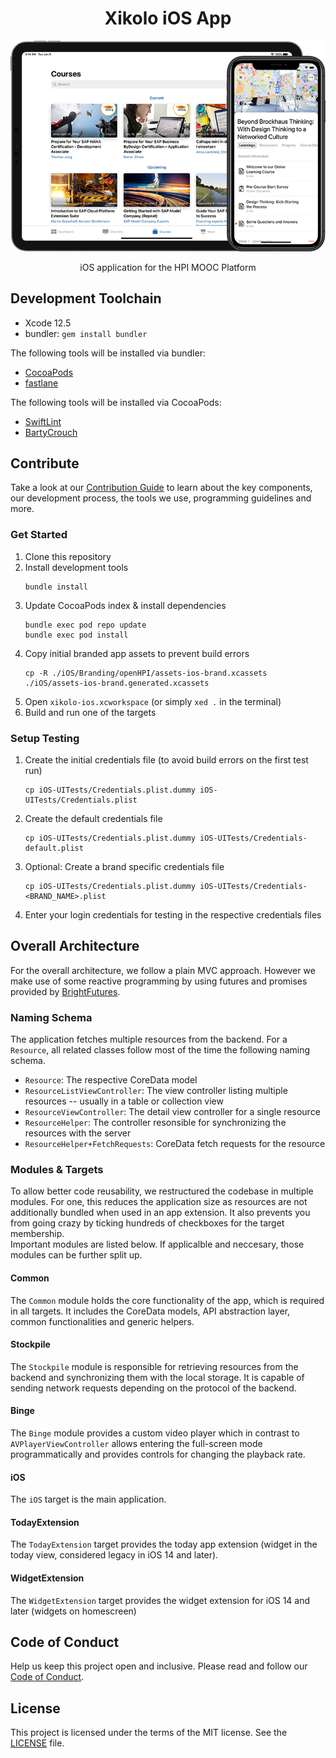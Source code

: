 <h1 align="center">
    Xikolo iOS App
</h1>

<p align="center">
    <img src="assets/banner.png?raw=true" alt="xikolo-ios banner" />
</p>

<p align="center">
    iOS application for the HPI MOOC Platform
</p>

## Development Toolchain

- Xcode 12.5
- bundler: `gem install bundler`

The following tools will be installed via bundler:
- [CocoaPods](https://cocoapods.org/)
- [fastlane](https://fastlane.tools/)

The following tools will be installed via CocoaPods:
- [SwiftLint](https://github.com/realm/SwiftLint)
- [BartyCrouch](https://github.com/Flinesoft/BartyCrouch)

## Contribute

Take a look at our [Contribution Guide](CONTRIBUTING.md) to learn about the key components, our development process, the tools we use, programming guidelines and more.

### Get Started

1. Clone this repository 
1. Install development tools
   ```
   bundle install
   ```
1. Update CocoaPods index & install dependencies
   ```
   bundle exec pod repo update
   bundle exec pod install
   ```
1. Copy initial branded app assets to prevent build errors
   ```
   cp -R ./iOS/Branding/openHPI/assets-ios-brand.xcassets ./iOS/assets-ios-brand.generated.xcassets
   ```
1. Open `xikolo-ios.xcworkspace` (or simply `xed .` in the terminal)
1. Build and run one of the targets

### Setup Testing

1. Create the initial credentials file (to avoid build errors on the first test run)
   ```
   cp iOS-UITests/Credentials.plist.dummy iOS-UITests/Credentials.plist
   ```
1. Create the default credentials file
   ```
   cp iOS-UITests/Credentials.plist.dummy iOS-UITests/Credentials-default.plist
   ```
1. Optional: Create a brand specific credentials file
   ```
   cp iOS-UITests/Credentials.plist.dummy iOS-UITests/Credentials-<BRAND_NAME>.plist
   ```
1. Enter your login credentials for testing in the respective credentials files

## Overall Architecture

For the overall architecture, we follow a plain MVC approach. However we make use of some reactive programming by using futures and promises provided by [BrightFutures](https://github.com/Thomvis/BrightFutures).

### Naming Schema

The application fetches multiple resources from the backend. For a `Resource`, all related classes follow most of the time the following naming schema.
 - `Resource`: The respective CoreData model
 - `ResourceListViewController`: The view controller listing multiple resources -- usually in a table or collection view
 - `ResourceViewController`: The detail view controller for a single resource
 - `ResourceHelper`: The controller resonsible for synchronizing the resources with the server
 - `ResourceHelper+FetchRequests`: CoreData fetch requests for the resource

### Modules & Targets

To allow better code reusability, we restructured the codebase in multiple modules. For one, this reduces the application size as resources are not additionally bundled when used in an app extension. It also prevents you from going crazy by ticking hundreds of checkboxes for the target membership.  
Important modules are listed below. If applicalble and neccesary, those modules can be further split up.

#### Common

The `Common` module holds the core functionality of the app, which is required in all targets. It includes the CoreData models, API abstraction layer, common functionalities and generic helpers.

#### Stockpile

The `Stockpile` module is responsible for retrieving resources from the backend and synchronizing them with the local storage. It is capable of sending network requests depending on the protocol of the backend. 

#### Binge

The `Binge` module provides a custom video player which in contrast to `AVPlayerViewController` allows entering the full-screen mode programmatically and provides controls for changing the playback rate.

#### iOS

The `iOS` target is the main application.

#### TodayExtension

The `TodayExtension` target provides the today app extension (widget in the today view, considered legacy in iOS 14 and later).

#### WidgetExtension

The `WidgetExtension` target provides the widget extension for iOS 14 and later (widgets on homescreen)

## Code of Conduct

Help us keep this project open and inclusive. Please read and follow our [Code of Conduct](CODE_OF_CONDUCT.md).

## License

This project is licensed under the terms of the MIT license. See the [LICENSE](LICENSE) file.
